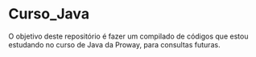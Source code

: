 # Curso_Java

O objetivo deste repositório é fazer um compilado de códigos que estou estudando no curso de Java da Proway, para consultas futuras.

